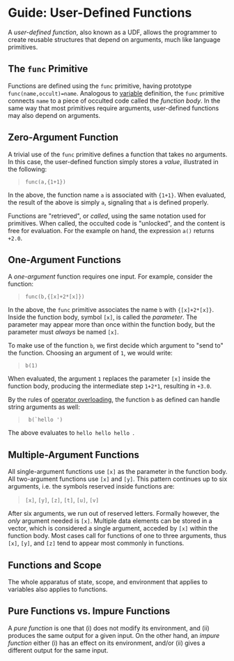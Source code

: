 # Guide: User-Defined Functions

A *user-defined function*, also known as a UDF, allows the programmer to create reusable structures that depend on arguments, much like language primitives.

## The `func` Primitive

Functions are defined using the `func` primitive, having prototype `func(name,occult)=name`. Analogous to [variable](docs/Variables.html) definition, the `func` primitive connects `name` to a piece of occulted code called the *function body*. In the same way that most primitives require arguments, user-defined functions may also depend on arguments.

## Zero-Argument Function

A trivial use of the `func` primitive defines a function that takes no arguments. In this case, the user-defined function simply stores a *value*, illustrated in the following:

> `func(a,{1+1})`

In the above, the function name `a` is associated with `{1+1}`. When evaluated, the result of the above is simply `a`, signaling that `a` is defined properly.

Functions are "retrieved", or *called*, using the same notation used for primitives. When called, the occulted code is "unlocked", and the content is free for evaluation. For the example on hand, the expression `a()` returns `+2.0`.

## One-Argument Functions

 A *one-argument* function requires one input. For example, consider the function:

> `func(b,{[x]+2*[x]})`

In the above, the `func` primitive associates the name `b` with `{[x]+2*[x]}`. Inside the function body, symbol `[x]`, is called the *parameter*. The parameter may appear more than once within the function body, but the parameter must *always* be named `[x]`.

To make use of the function `b`, we first decide which argument to "send to" the function. Choosing an argument of `1`, we would write:

> `b(1)`

When evaluated, the argument `1` replaces the parameter `[x]` inside the function body, producing the intermediate step `1+2*1`, resulting in `+3.0`.

By the rules of [operator overloading](docs/Operator-Overloading.html), the function `b` as defined can handle string arguments as well:

> ``` b(`hello ')```

The above evaluates to `hello hello hello `.

## Multiple-Argument Functions

All single-argument functions use `[x]` as the parameter in the function body. All two-argument functions use `[x]` and `[y]`. This pattern continues up to six arguments, i.e. the symbols reserved inside functions are:

> `[x]`, `[y]`, `[z]`, `[t]`, `[u]`, `[v]`

After six arguments, we run out of reserved letters. Formally however, the *only* argument needed is `[x]`. Multiple data elements can be stored in a vector, which is considered a single argument, acceded by `[x]` within the function body. Most cases call for functions of one to three arguments, thus `[x]`, `[y]`, and `[z]` tend to appear most commonly in functions.

## Functions and Scope

The whole apparatus of state, scope, and environment that applies to variables also applies to functions.

## Pure Functions vs. Impure Functions

A *pure function* is one that (i) does not modify its environment, and (ii) produces the same output for a given input. On the other hand, an *impure function* either (i) has an effect on its environment, and/or (ii) gives a different output for the same input.

